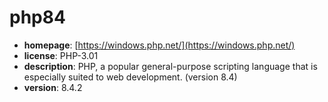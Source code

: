 # php84

- **homepage**: [https://windows.php.net/](https://windows.php.net/)
- **license**: PHP-3.01
- **description**: PHP, a popular general-purpose scripting language that is especially suited to web development. (version 8.4)
- **version**: 8.4.2

